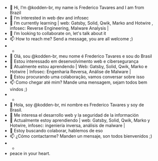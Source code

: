 - 👋 Hi, I’m @kodden-br, my name is Frederico Tavares and I am from Brazil
- 👀 I’m interested in web dev and infosec
- 🌱 I’m currently learning | web: Gatsby, Solid, Qwik, Marko and Hotwire , infosec: Reverse Engineering, Malware Analysis |
- 💞️ I’m looking to collaborate on, let's talk about it
- 📫 How to reach me? Send a message, you are all welcome ;)
- -
- 👋 Olá, sou @kodden-br, meu nome é Frederico Tavares e sou do Brasil
- 👀 Estou interessado em desenvolvimento web e cibersegurança
- 🌱 Atualmente estou aprendendo | Web: Gatsby, Solid, Qwik, Marko e Hotwire | Infosec: Engenharia Reversa, Análise de Malware |
- 💞️ Estou procurando uma colaboração, vamos conversar sobre isso
- 📫 Como chegar até mim? Mande uma mensagem, sejam todos bem vindos ;)
- -
- 👋 Hola, soy @kodden-br, mi nombre es Frederico Tavares y soy de Brasil.
- 👀 Me interesa el desarrollo web y la seguridad de la información
- 🌱 Actualmente estoy aprendiendo | web: Gatsby, Solid, Qwik, Marko y Hotwire, infosec: ingeniería inversa, análisis de malware |
- 💞️ Estoy buscando colaborar, hablemos de eso
- 📫 ¿Cómo contactarme? Manden un mensaje, son todos bienvenidos ;)
- -
- peace in your heart.
